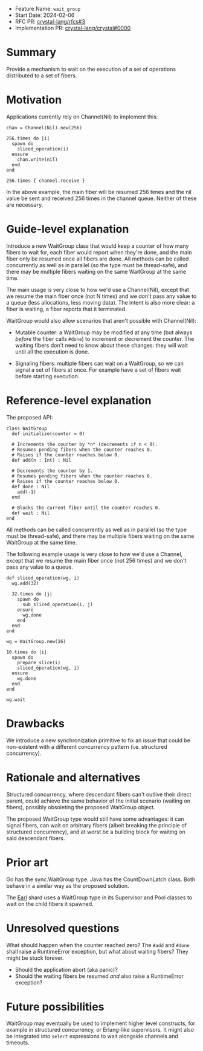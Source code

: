 - Feature Name: `wait_group`
- Start Date: 2024-02-06
- RFC PR: [crystal-lang/rfcs#3](https://github.com/crystal-lang/rfcs/pull/3)
- Implementation PR: [crystal-lang/crystal#0000](https://github.com/crystal-lang/crystal/pull/14167)

# Summary

Provide a mechanism to wait on the execution of a set of operations distributed to a set of fibers.

# Motivation

Applications currently rely on Channel(Nil) to implement this:

```crystal
chan = Channel(Nil).new(256)

256.times do |i|
  spawn do
    sliced_operation(i)
  ensure
    chan.write(nil)
  end
end

256.times { channel.receive }
```

In the above example, the main fiber will be resumed 256 times and the nil value be sent and received 256 times in the channel queue. Neither of these are necessary.

# Guide-level explanation

Introduce a new WaitGroup class that would keep a counter of how many fibers to wait for, each fiber would report when they're done, and the main fiber only be resumed once all fibers are done.
All methods can be called concurrently as well as in parallel (so the type must be thread-safe), and there may be multiple fibers waiting on the same WaitGroup at the same time.

The main usage is very close to how we'd use a Channel(Nil), except that we resume the main fiber once (not N times) and we don't pass any value to a queue (less allocations, less moving data). The intent is also more clear: a fiber is waiting, a fiber reports that it terminated.

WaitGroup would also allow scenarios that aren't possible with Channel(Nil):

- Mutable counter: a WaitGroup may be modified at any time (but always _before_ the fiber calls `#done`) to increment or decrement the counter. The waiting fibers don't need to know about these changes: they will wait until all the execution is done.

- Signaling fibers: multiple fibers can wait on a WaitGroup, so we can signal a set of fibers at once. For example have a set of fibers wait before starting execution.

# Reference-level explanation 

The proposed API:

```crystal
class WaitGroup
  def initialize(counter = 0)

  # Increments the counter by *n* (decrements if n < 0).
  # Resumes pending fibers when the counter reaches 0.
  # Raises if the counter reaches below 0.
  def add(n : Int) : Nil

  # Decrements the counter by 1.
  # Resumes pending fibers when the counter reaches 0.
  # Raises if the counter reaches below 0.
  def done : Nil
    add(-1)
  end

  # Blocks the current fiber until the counter reaches 0.
  def wait : Nil
end
```

All methods can be called concurrently as well as in parallel (so the type must be thread-safe), and there may be multiple fibers waiting on the same WaitGroup at the same time.

The following example usage is very close to how we'd use a Channel, except that we resume the main fiber once (not 256 times) and we don't pass any value to a queue. 

```crystal
def sliced_operation(wg, i)
  wg.add(32)

  32.times do |j|
    spawn do
      sub_sliced_operation(i, j)
    ensure
      wg.done
    end
  end
end

wg = WaitGroup.new(16)

16.times do |i|
  spawn do
    prepare_slice(i)
    sliced_operation(wg, i)
  ensure
    wg.done
  end
end

wg.wait
```

# Drawbacks

We introduce a new synchronization primitive to fix an issue that could be non-existent with a different concurrency pattern (i.e. structured concurrency).

# Rationale and alternatives

Structured concurrency, where descendant fibers can't outlive their direct parent, could achieve the same behavior of the initial scenario (waiting on fibers), possibly obsoleting the proposed WaitGroup object.

The proposed WaitGroup type would still have some advantages: it can signal fibers, can wait on arbitrary fibers (albeit breaking the principle of structured concurrency), and at worst be a building block for waiting on said descendant fibers.

# Prior art

Go has the sync.WaitGroup type. Java has the CountDownLatch class. Both behave in a similar way as the proposed solution.

The [Earl](https://www.shardbox.org/shards/earl) shard uses a WaitGroup type in its Supervisor and Pool classes to wait on the child fibers it spawned.

# Unresolved questions

What should happen when the counter reached zero? The `#add` and `#done` shall raise a RuntimeError exception, but what about waiting fibers? They might be stuck forever.

- Should the application abort (aka panic)?
- Should the waiting fibers be resumed _and_ also raise a RuntimeError exception?

# Future possibilities

WaitGroup may eventually be used to implement higher level constructs, for example in structured concurrency, or Erlang-like supervisors. It might also be integrated into `select` expressions to wait alongside channels and timeouts.

